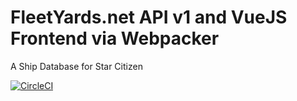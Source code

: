 # FleetYards.net API v1 and VueJS Frontend via Webpacker

A Ship Database for Star Citizen

[![CircleCI](https://circleci.com/gh/fleetyards/api/tree/master.svg?style=svg)](https://circleci.com/gh/fleetyards/api/tree/master)
